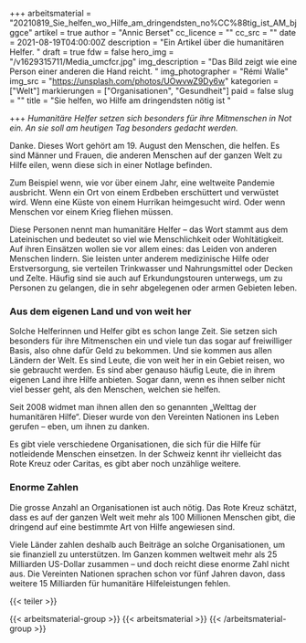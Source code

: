 +++
arbeitsmaterial = "20210819_Sie_helfen_wo_Hilfe_am_dringendsten_no%CC%88tig_ist_AM_bjggce"
artikel = true
author = "Annic Berset"
cc_licence = ""
cc_src = ""
date = 2021-08-19T04:00:00Z
description = "Ein Artikel über die humanitären Helfer. "
draft = true
fdw = false
hero_img = "/v1629315711/Media_umcfcr.jpg"
img_description = "Das Bild zeigt wie eine Person einer anderen die Hand reicht. "
img_photographer = "Rémi Walle"
img_src = "https://unsplash.com/photos/UOwvwZ9Dy6w"
kategorien = ["Welt"]
markierungen = ["Organisationen", "Gesundheit"]
paid = false
slug = ""
title = "Sie helfen, wo Hilfe am dringendsten nötig ist "

+++
_Humanitäre Helfer setzen sich besonders für ihre Mitmenschen in Not ein. An sie soll am heutigen Tag besonders gedacht werden._

Danke. Dieses Wort gehört am 19. August den Menschen, die helfen. Es sind Männer und Frauen, die anderen Menschen auf der ganzen Welt zu Hilfe eilen, wenn diese sich in einer Notlage befinden.

Zum Beispiel wenn, wie vor über einem Jahr, eine weltweite Pandemie ausbricht. Wenn ein Ort von einem Erdbeben erschüttert und verwüstet wird. Wenn eine Küste von einem Hurrikan heimgesucht wird. Oder wenn Menschen vor einem Krieg fliehen müssen.

Diese Personen nennt man humanitäre Helfer – das Wort stammt aus dem Lateinischen und bedeutet so viel wie Menschlichkeit oder Wohltätigkeit. Auf ihren Einsätzen wollen sie vor allem eines: das Leiden von anderen Menschen lindern. Sie leisten unter anderem medizinische Hilfe oder Erstversorgung, sie verteilen Trinkwasser und Nahrungsmittel oder Decken und Zelte. Häufig sind sie auch auf Erkundungstouren unterwegs, um zu Personen zu gelangen, die in sehr abgelegenen oder armen Gebieten leben.

### Aus dem eigenen Land und von weit her

Solche Helferinnen und Helfer gibt es schon lange Zeit. Sie setzen sich besonders für ihre Mitmenschen ein und viele tun das sogar auf freiwilliger Basis, also ohne dafür Geld zu bekommen. Und sie kommen aus allen Ländern der Welt. Es sind Leute, die von weit her in ein Gebiet reisen, wo sie gebraucht werden. Es sind aber genauso häufig Leute, die in ihrem eigenen Land ihre Hilfe anbieten. Sogar dann, wenn es ihnen selber nicht viel besser geht, als den Menschen, welchen sie helfen.

Seit 2008 widmet man ihnen allen den so genannten „Welttag der humanitären Hilfe“. Dieser wurde von den Vereinten Nationen ins Leben gerufen – eben, um ihnen zu danken.

Es gibt viele verschiedene Organisationen, die sich für die Hilfe für notleidende Menschen einsetzen. In der Schweiz kennt ihr vielleicht das Rote Kreuz oder Caritas, es gibt aber noch unzählige weitere.

### Enorme Zahlen

Die grosse Anzahl an Organisationen ist auch nötig. Das Rote Kreuz schätzt, dass es auf der ganzen Welt weit mehr als 100 Millionen Menschen gibt, die dringend auf eine bestimmte Art von Hilfe angewiesen sind.

Viele Länder zahlen deshalb auch Beiträge an solche Organisationen, um sie finanziell zu unterstützen. Im Ganzen kommen weltweit mehr als 25 Milliarden US-Dollar zusammen – und doch reicht diese enorme Zahl nicht aus. Die Vereinten Nationen sprachen schon vor fünf Jahren davon, dass weitere 15 Milliarden für humanitäre Hilfeleistungen fehlen.

{{< teiler >}}

{{< arbeitsmaterial-group >}}
{{< arbeitsmaterial >}}
{{< /arbeitsmaterial-group >}}